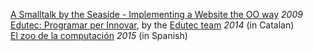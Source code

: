 [A Smalltalk by the Seaside - Implementing a Website the OO way](http://edutec.citilab.eu/downloads/TFC-ASmalltalkByTheSeaside.pdf) _2009_  
[Edutec: Programar per Innovar](http://edutec.citilab.eu/downloads/Edutec-Programarperinnovar.pdf), by the [Edutec team](http://edutec.citilab.eu/#equip) _2014_ (in Catalan)  
[El zoo de la computación](files/zoo.pdf) _2015_ (in Spanish)  
